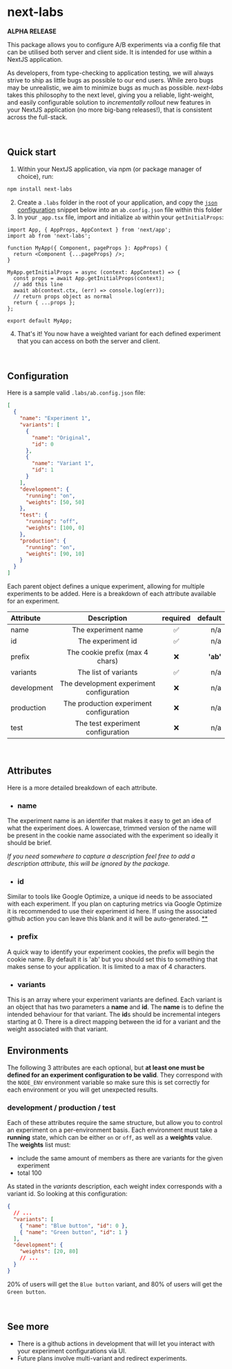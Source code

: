 # next-labs

**ALPHA RELEASE**

This package allows you to configure A/B experiments via a config file that can be utilised both server and client side. It is intended for use within a NextJS application.

As developers, from type-checking to application testing, we will always strive to ship as little bugs as possible to our end users. While zero bugs may be unrealistic, we aim to minimize bugs as much as possible. _next-labs_ takes this philosophy to the next level, giving you a reliable, light-weight, and easily configurable solution to _incrementally rollout_ new features in your NextJS application (no more big-bang releases!), that is consistent across the full-stack.

<br />

## Quick start

1. Within your NextJS application, via npm (or package manager of choice), run:

```sh
npm install next-labs
```

2. Create a `.labs` folder in the root of your application, and copy the [`json` configuration](##configuration) snippet below into an `ab.config.json` file within this folder
3. In your `_app.tsx` file, import and initialize `ab` within your `getInitialProps`:

```tsx
import App, { AppProps, AppContext } from 'next/app';
import ab from 'next-labs';

function MyApp({ Component, pageProps }: AppProps) {
  return <Component {...pageProps} />;
}

MyApp.getInitialProps = async (context: AppContext) => {
  const props = await App.getInitialProps(context);
  // add this line
  await ab(context.ctx, (err) => console.log(err));
  // return props object as normal
  return { ...props };
};

export default MyApp;
```

4. That's it! You now have a weighted variant for each defined experiment that you can access on both the server and client.

<br />

## Configuration

Here is a sample valid `.labs/ab.config.json` file:

```json
[
  {
    "name": "Experiment 1",
    "variants": [
      {
        "name": "Original",
        "id": 0
      },
      {
        "name": "Variant 1",
        "id": 1
      }
    ],
    "development": {
      "running": "on",
      "weights": [50, 50]
    },
    "test": {
      "running": "off",
      "weights": [100, 0]
    },
    "production": {
      "running": "on",
      "weights": [90, 10]
    }
  }
]
```

Each parent object defines a unique experiment, allowing for multiple experiments to be added. Here is a breakdown of each attribute available for an experiment.

| Attribute   |               Description                | required |  default |
| :---------- | :--------------------------------------: | :------: | -------: |
| name        |           The experiment name            |    ✅    |      n/a |
| id          |            The experiment id             |    ✅    |      n/a |
| prefix      |     The cookie prefix (max 4 chars)      |    ❌    | **'ab'** |
| variants    |           The list of variants           |    ✅    |      n/a |
| development | The development experiment configuration |    ❌    |      n/a |
| production  | The production experiment configuration  |    ❌    |      n/a |
| test        |    The test experiment configuration     |    ❌    |      n/a |

<br />

## Attributes

Here is a more detailed breakdown of each attribute.

- ### name

The experiment name is an identifer that makes it easy to get an idea of what the experiment does. A lowercase, trimmed version of the name will be present in the cookie name associated with the experiment so ideally it should be brief.

_If you need somewhere to capture a description feel free to add a description attribute, this will be ignored by the package._

- ### id

Similar to tools like Google Optimize, a unique id needs to be associated with each experiment. If you plan on capturing metrics via Google Optimize it is recommended to use their experiment id here. If using the associated github action you can leave this blank and it will be auto-generated. [\*\*](##see-more)

- ### prefix

A quick way to identify your experiment cookies, the prefix will begin the cookie name. By default it is 'ab' but you should set this to something that makes sense to your application. It is limited to a max of 4 characters.

- ### variants

This is an array where your experiment variants are defined. Each variant is an object that has two parameters a **name** and **id**. The **name** is to define the intended behaviour for that variant. The **id**s should be incremental integers starting at 0. There is a direct mapping between the id for a variant and the weight associated with that variant.

## Environments

The following 3 attributes are each optional, but **at least one must be defined for an experiment configuration to be valid**. They correspond with the `NODE_ENV` environment variable so make sure this is set correctly for each environment or you will get unexpected results.

### development / production / test

Each of these attributes require the same structure, but allow you to control an experiment on a per-environment basis. Each environment must take a **running** state, which can be either `on` or `off`, as well as a **weights** value. The **weights** list must:

- include the same amount of members as there are variants for the given experiment
- total 100

As stated in the _variants_ description, each weight index corresponds with a variant id. So looking at this configuration:

```json
{
  // ...
  "variants": [
    { "name": "Blue button", "id": 0 },
    { "name": "Green button", "id": 1 }
  ],
  "development": {
    "weights": [20, 80]
    // ...
  }
}
```

20% of users will get the `Blue button` variant, and 80% of users will get the `Green button`.

<br />

## See more

- There is a github actions in development that will let you interact with your experiment configurations via UI.
- Future plans involve multi-variant and redirect experiments.
